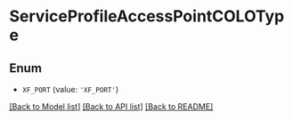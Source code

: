 # ServiceProfileAccessPointCOLOType


## Enum

* `XF_PORT` (value: `'XF_PORT'`)

[[Back to Model list]](../README.md#documentation-for-models) [[Back to API list]](../README.md#documentation-for-api-endpoints) [[Back to README]](../README.md)


